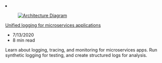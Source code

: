 <!-- This file is automatically generated by build/architectures/build_index.py. Any updates will be lost. -->

<!-- markdownlint-disable MD033 -->

<li class="grid-item item-column" data-categories="DevOps ">
<article class="card">
    <div class="card-header has-margin-bottom-none" aria-hidden="true">
        <figure class="image diagram has-height-175 has-overflow-hidden level">
            <a href="/azure/architecture/example-scenario/logging/unified-logging"><img src="/azure/architecture/browse/thumbs/unified-logging.png" class="diagram" alt="Architecture Diagram" data-linktype="relative-path"></a>
        </figure>
    </div>
    <div class="card-content">
        <a class="card-content-title has-margin-top-none" href="/azure/architecture/example-scenario/logging/unified-logging">
            <p>Unified logging for microservices applications</p>
        </a>
        <ul class="card-content-metadata">
            <li>7/13/2020</li>
            <li>8 min read</li>
        </ul>
        <p class="card-content-description">Learn about logging, tracing, and monitoring for microservices apps. Run synthetic logging for testing, and create structured logs for analysis.</p>
        <div class="bottom-to-top-fade is-hidden-mobile"></div>
    </div>
</article>
</li>
